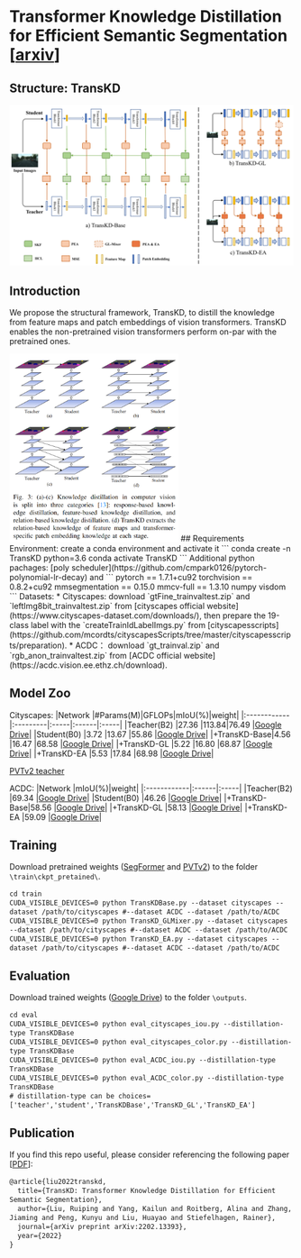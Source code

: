# Transformer Knowledge Distillation for Efficient Semantic Segmentation [[arxiv](https://arxiv.org/abs/2202.13393)]
## Structure: TransKD
![TransKD](TransKDs.png)
## Introduction
We propose the structural framework, TransKD, to distill the knowledge from feature maps and patch embeddings of vision transformers. TransKD enables the non-pretrained vision transformers perform on-par with the pretrained ones.

<img src="https://github.com/RuipingL/TransKD/blob/main/Paradigm.png" width="300">
## Requirements
Environment: create a conda environment and activate it
```
conda create -n TransKD python=3.6
conda activate TransKD
```
Additional python pachages: [poly scheduler](https://github.com/cmpark0126/pytorch-polynomial-lr-decay) and
```
pytorch == 1.7.1+cu92
torchvision == 0.8.2+cu92
mmsegmentation == 0.15.0
mmcv-full == 1.3.10
numpy
visdom
```
Datasets:
* Cityscapes: download `gtFine_trainvaltest.zip` and `leftImg8bit_trainvaltest.zip` from [cityscapes official website](https://www.cityscapes-dataset.com/downloads/), then prepare the 19-class label with the `createTrainIdLabelImgs.py` from [cityscapesscripts](https://github.com/mcordts/cityscapesScripts/tree/master/cityscapesscripts/preparation).
* ACDC： download `gt_trainval.zip` and `rgb_anon_trainvaltest.zip` from [ACDC official website](https://acdc.vision.ee.ethz.ch/download).


## Model Zoo

Cityscapes:
|Network      |#Params(M)|GFLOPs|mIoU(%)|weight|
|:------------|:---------|:-----|:------|:-----|
|Teacher(B2)  |27.36     |113.84|76.49  |[Google Drive](https://drive.google.com/file/d/1mixZrRm-nSOhIjM4ltI_wegc14iciZZS/view?usp=drive_link)|
|Student(B0)  |3.72      |13.67 |55.86  |[Google Drive](https://drive.google.com/file/d/1BCA2LHtWSSUzF0xbWELwLw66SdduYJ3X/view?usp=drive_link)|
|+TransKD-Base|4.56      |16.47 |68.58  |[Google Drive](https://drive.google.com/file/d/1KkQ2IfEfQnisWle4yob3JDEBYvGsGvhn/view?usp=drive_link)|
|+TransKD-GL  |5.22      |16.80 |68.87  |[Google Drive](https://drive.google.com/file/d/1MSQkF8wbC-QPy9vFQOazjkEOKPbUK1i0/view?usp=drive_link)|
|+TransKD-EA  |5.53      |17.84 |68.98  |[Google Drive](https://drive.google.com/file/d/1NejCOa2S5t8_8ooJT1Yauzrz-POCwr5H/view?usp=drive_link)|


[PVTv2 teacher](https://drive.google.com/file/d/1D5IDzWe1uEzuGqXnDHsF_n5U0cvh1I8t/view?usp=drive_link)

ACDC: 
|Network      |mIoU(%)|weight|
|:------------|:------|:-----|
|Teacher(B2)  |69.34  |[Google Drive](https://drive.google.com/file/d/1o-z_Jaty4ENJ2ruvVMGUng1yOKamMxU1/view?usp=drive_link)|
|Student(B0)  |46.26  |[Google Drive](https://drive.google.com/file/d/1JL-yXf4izAwHScLN3Vt330HQjs1V4B-a/view?usp=drive_link)|
|+TransKD-Base|58.56  |[Google Drive](https://drive.google.com/file/d/1B_7p-31WKtXuWm1CPW0l9mBISUkMjZnk/view?usp=drive_link)|
|+TransKD-GL  |58.13  |[Google Drive](https://drive.google.com/file/d/1ZRi7mUXXDYFpO4MRC5ekPCqoSQwFYgYt/view?usp=drive_link)|
|+TransKD-EA  |59.09  |[Google Drive](https://drive.google.com/file/d/1FpTdOkmjy2p48R6cezi43J2HbOVVuUA1/view?usp=drive_link)|

## Training
Download pretrained weights ([SegFormer](https://drive.google.com/drive/folders/1b7bwrInTW4VLEm27YawHOAMSMikga2Ia?usp=sharing) and [PVTv2](https://github.com/whai362/PVT/tree/v2/classification)) to the folder `\train\ckpt_pretained\`.
```
cd train
CUDA_VISIBLE_DEVICES=0 python TransKDBase.py --dataset cityscapes --dataset /path/to/cityscapes #--dataset ACDC --dataset /path/to/ACDC
CUDA_VISIBLE_DEVICES=0 python TransKD_GLMixer.py --dataset cityscapes --dataset /path/to/cityscapes #--dataset ACDC --dataset /path/to/ACDC
CUDA_VISIBLE_DEVICES=0 python TransKD_EA.py --dataset cityscapes --dataset /path/to/cityscapes #--dataset ACDC --dataset /path/to/ACDC
```
## Evaluation
Download trained weights ([Google Drive](https://drive.google.com/drive/folders/1vHRH3nUCdKVSrOe_VX_L9GrcJNytmUAj?usp=drive_link)) to the folder `\outputs`.
```
cd eval
CUDA_VISIBLE_DEVICES=0 python eval_cityscapes_iou.py --distillation-type TransKDBase
CUDA_VISIBLE_DEVICES=0 python eval_cityscapes_color.py --distillation-type TransKDBase
CUDA_VISIBLE_DEVICES=0 python eval_ACDC_iou.py --distillation-type TransKDBase
CUDA_VISIBLE_DEVICES=0 python eval_ACDC_color.py --distillation-type TransKDBase
# distillation-type can be choices=['teacher','student','TransKDBase','TransKD_GL','TransKD_EA']
```


## Publication
If you find this repo useful, please consider referencing the following paper [[PDF](https://arxiv.org/pdf/2202.13393)]:
```
@article{liu2022transkd,
  title={TransKD: Transformer Knowledge Distillation for Efficient Semantic Segmentation},
  author={Liu, Ruiping and Yang, Kailun and Roitberg, Alina and Zhang, Jiaming and Peng, Kunyu and Liu, Huayao and Stiefelhagen, Rainer},
  journal={arXiv preprint arXiv:2202.13393},
  year={2022}
}
```
